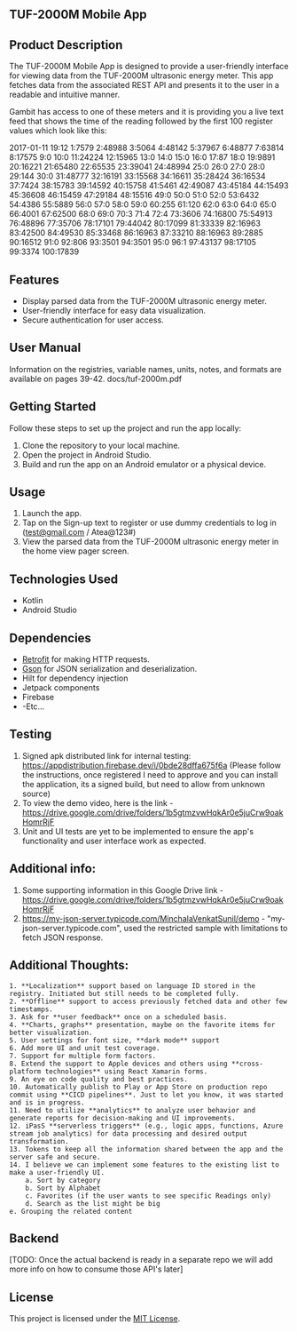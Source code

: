 ## TUF-2000M Mobile App

## Product Description
The TUF-2000M Mobile App is designed to provide a user-friendly interface for viewing data from the TUF-2000M ultrasonic energy meter. This app fetches data from the associated REST API and presents it to the user in a readable and intuitive manner.

Gambit has access to one of these meters and it is providing you a live text feed that shows the time of the reading followed by the first 100 register values which look like this:

2017-01-11 19:12
1:7579
2:48988
3:5064
4:48142
5:37967
6:48877
7:63814
8:17575
9:0
10:0
11:24224
12:15965
13:0
14:0
15:0
16:0
17:87
18:0
19:9891
20:16221
21:65480
22:65535
23:39041
24:48994
25:0
26:0
27:0
28:0
29:144
30:0
31:48777
32:16191
33:15568
34:16611
35:28424
36:16534
37:7424
38:15783
39:14592
40:15758
41:5461
42:49087
43:45184
44:15493
45:36608
46:15459
47:29184
48:15516
49:0
50:0
51:0
52:0
53:6432
54:4386
55:5889
56:0
57:0
58:0
59:0
60:255
61:120
62:0
63:0
64:0
65:0
66:4001
67:62500
68:0
69:0
70:3
71:4
72:4
73:3606
74:16800
75:54913
76:48896
77:35706
78:17101
79:44042
80:17099
81:33339
82:16963
83:42500
84:49530
85:33468
86:16963
87:33210
88:16963
89:2885
90:16512
91:0
92:806
93:3501
94:3501
95:0
96:1
97:43137
98:17105
99:3374
100:17839

## Features
- Display parsed data from the TUF-2000M ultrasonic energy meter.
- User-friendly interface for easy data visualization.
- Secure authentication for user access.

## User Manual
Information on the registries, variable names, units, notes, and formats are available on pages 39-42. docs/tuf-2000m.pdf

## Getting Started
Follow these steps to set up the project and run the app locally:

1. Clone the repository to your local machine.
2. Open the project in Android Studio.
3. Build and run the app on an Android emulator or a physical device.

## Usage
1. Launch the app.
2. Tap on the Sign-up text to register or use dummy credentials to log in (test@gmail.com / Atea@123#)
3. View the parsed data from the TUF-2000M ultrasonic energy meter in the home view pager screen.

## Technologies Used
- Kotlin
- Android Studio

## Dependencies
- [Retrofit](https://square.github.io/retrofit/) for making HTTP requests.
- [Gson](https://github.com/google/gson) for JSON serialization and deserialization.
- Hilt for dependency injection
- Jetpack components
- Firebase
- -Etc...

## Testing
1. Signed apk distributed link for internal testing:  https://appdistribution.firebase.dev/i/0bde28dffa675f6a 
(Please follow the instructions, once registered I need to approve and you can install the application, its a signed build, but need to allow from unknown source)
2. To view the demo video, here is the link - https://drive.google.com/drive/folders/1b5gtmzvwHqkAr0e5juCrw9oakHomrRjF
3. Unit and UI tests are yet to be implemented to ensure the app's functionality and user interface work as expected.

## Additional info:
1. Some supporting information in this Google Drive link - https://drive.google.com/drive/folders/1b5gtmzvwHqkAr0e5juCrw9oakHomrRjF
2. https://my-json-server.typicode.com/MinchalaVenkatSunil/demo - "my-json-server.typicode.com", used the restricted sample with limitations to fetch JSON response.

## Additional Thoughts:
	1. **Localization** support based on language ID stored in the registry. Initiated but still needs to be completed fully.
	2. **Offline** support to access previously fetched data and other few timestamps. 
	3. Ask for **user feedback** once on a scheduled basis. 
	4. **Charts, graphs** presentation, maybe on the favorite items for better visualization. 
	5. User settings for font size, **dark mode** support
	6. Add more UI and unit test coverage. 
	7. Support for multiple form factors. 
	8. Extend the support to Apple devices and others using **cross-platform technologies** using React Xamarin forms.
	9. An eye on code quality and best practices.  
	10. Automatically publish to Play or App Store on production repo commit using **CICD pipelines**. Just to let you know, it was started and is in progress. 
	11. Need to utilize **analytics** to analyze user behavior and generate reports for decision-making and UI improvements.
	12. iPasS **serverless triggers** (e.g., logic apps, functions, Azure stream job analytics) for data processing and desired output transformation.
	13. Tokens to keep all the information shared between the app and the server safe and secure.
	14. I believe we can implement some features to the existing list to make a user-friendly UI. 
		a. Sort by category
		b. Sort by Alphabet
		c. Favorites (if the user wants to see specific Readings only)
		d. Search as the list might be big
    e. Grouping the related content

## Backend
[TODO: Once the actual backend is ready in a separate repo we will add more info on how to consume those API's later]

## License
This project is licensed under the [MIT License](LICENSE).
